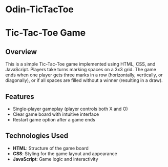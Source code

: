 # Odin-TicTacToe
# Tic-Tac-Toe Game

## Overview
This is a simple Tic-Tac-Toe game implemented using HTML, CSS, and JavaScript. Players take turns marking spaces on a 3x3 grid. The game ends when one player gets three marks in a row (horizontally, vertically, or diagonally), or if all spaces are filled without a winner (resulting in a draw).

## Features
- Single-player gameplay (player controls both X and O)
- Clear game board with intuitive interface
- Restart game option after a game ends

## Technologies Used
- **HTML**: Structure of the game board
- **CSS**: Styling for the game layout and appearance
- **JavaScript**: Game logic and interactivity